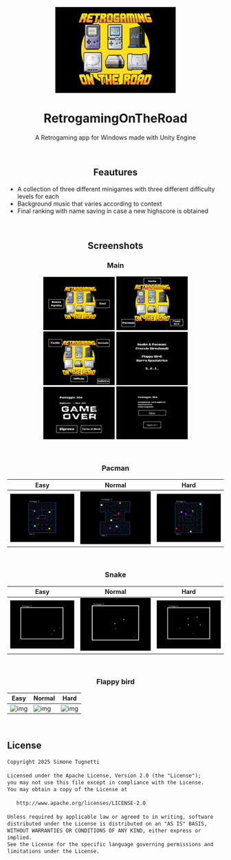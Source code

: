 <div align="center">
 
 <img src="Screenshots/Main.jpg" width="280" height="200">
 <h1>RetrogamingOnTheRoad</h1>
 <p>A Retrogaming app for Windows made with Unity Engine</p>

</div>

&nbsp;

<h2 align="center">Feautures</h2>

- A collection of three different minigames with three different difficulty levels for each
- Background music that varies according to context
- Final ranking with name saving in case a new highscore is obtained

&nbsp;
&nbsp;

<h2 align="center">Screenshots</h2>

<div align="center">

 <h3>Main</h3>

 <img src="Screenshots/Menu_1.png" width="33%" />
 <img src="Screenshots/Menu_2.png" width="33%" />
 <img src="Screenshots/Menu_3.png" width="33%" />
 <img src="Screenshots/Instructions.png" width="33%" />
 <img src="Screenshots/Game_over.png" width="33%" />
 <img src="Screenshots/Success.png" width="33%" />

</div>

&nbsp;

<div align="center">

 <h3>Pacman</h3>

| Easy  | Normal | Hard |
| ------------- | ------------- | ------------- |
| ![img](Screenshots/Pacman_easy.gif) | ![img](Screenshots/Pacman_normal.gif) | ![img](Screenshots/Pacman_hard.gif) |
 
</div>

&nbsp;

<div align="center">

 <h3>Snake</h3>

| Easy  | Normal | Hard |
| ------------- | ------------- | ------------- |
| ![img](Screenshots/Snake_easy.gif) | ![img](Screenshots/Snake_normal.gif) | ![img](Screenshots/Snake_hard.gif) |
 
</div>

&nbsp;

<div align="center">

 <h3>Flappy bird</h3>

| Easy  | Normal | Hard |
| ------------- | ------------- | ------------- |
| ![img](Screenshots/Flappy_bird_easy.gif) | ![img](Screenshots/Flappy_bird_normal.gif) | ![img](Screenshots/Flappy_bird_hard.gif) |
 
</div>

&nbsp;

License
-------

    Copyright 2025 Simone Tugnetti

    Licensed under the Apache License, Version 2.0 (the "License");
    you may not use this file except in compliance with the License.
    You may obtain a copy of the License at

       http://www.apache.org/licenses/LICENSE-2.0

    Unless required by applicable law or agreed to in writing, software
    distributed under the License is distributed on an "AS IS" BASIS,
    WITHOUT WARRANTIES OR CONDITIONS OF ANY KIND, either express or implied.
    See the License for the specific language governing permissions and
    limitations under the License.
